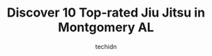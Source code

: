 ---
layout: ampstory
image: https://i0.wp.com/www.depkes.org/wp-content/uploads/2023/06/jiu-jitsu-0-in-montgomery-al-1685869146.jpeg?resize=640,853
author: techidn
featured: false
description: Discover the impressive array of Jiu Jitsu options in Montgomery AL, where you can find 10 of the largest Jiu Jitsu establishments in the area. From renowned classics to hidden gems, Montgom
title: Discover 10 Top-rated Jiu Jitsu in Montgomery AL
cover:
   title: Discover 10 Top-rated Jiu Jitsu in Montgomery AL
   subtitle: Rickpate
   background: https://www.depkes.org/wp-content/uploads/2023/06/jiu-jitsu-0-in-montgomery-al-1685869146.jpeg

pages: 
 - layout: thirds
   top: <h1>#1 NXG Combat Sports MMA & BJJ</h1>
   bottom: "<p>We came to NXG because 2 different families recommended the gym and Coach Michael. We love that we are able to train together as a family in the AM class that accommodate</p>"
   background: https://www.depkes.org/wp-content/uploads/2023/06/jiu-jitsu-1-in-montgomery-al-1685869146.jpeg
   backgroundblur: true
 - layout: thirds
   top: <h1>#2 Montgomery Martial Arts</h1>
   bottom: "<p>I absolutely love it here, and both my sons do too! I have a 5 yo and a 10 yo.  I love the atmosphere, its culture, and surprisingly its diversity. Everyone is extremely </p>"
   background: https://www.depkes.org/wp-content/uploads/2023/06/jiu-jitsu-2-in-montgomery-al-1685869147.jpeg
   cta:
      link: https://www.depkes.org/blog/discover-10-top-rated-jiu-jitsu-in-montgomery-al/
      text: Discover 10 Top-rated Jiu Jitsu in Montgomery AL
 - layout: thirds
   top: <h1>#3 Richardson Jiu Jitsu</h1>
   bottom: "<p>2257 B, Cobbs Ford Rd, Prattville, AL 36066, United States</p>"
   background: https://www.depkes.org/wp-content/uploads/2023/06/jiu-jitsu-3-in-montgomery-al-1685869147.jpeg
   cta:
      link: https://www.depkes.org/blog/discover-10-top-rated-jiu-jitsu-in-montgomery-al/
      text: Discover 10 Top-rated Jiu Jitsu in Montgomery AL
 - layout: thirds
   top: <h1>#4 NextGen Martial Arts</h1>
   bottom: "<p>698 Old Farm Ln, Prattville, AL 36066, United States</p>"
   background: https://images.unsplash.com/photo-1599422314077-f4dfdaa4cd09?ixlib=rb-4.0.3&ixid=MnwxMjA3fDB8MHxwaG90by1wYWdlfHx8fGVufDB8fHx8&auto=format&fit=crop&w=640&h=853&q=80
   cta:
      link: https://www.depkes.org/blog/discover-10-top-rated-jiu-jitsu-in-montgomery-al/
      text: Discover 10 Top-rated Jiu Jitsu in Montgomery AL
 - layout: thirds
   top: <h1>#5 Prattville Fitness Kickboxing And MMA</h1>
   bottom: "<p>740 E Main St Suite 1, Prattville, AL 36067, United States</p>"
   background: https://images.unsplash.com/photo-1462556791646-c201b8241a94?ixlib=rb-4.0.3&ixid=MnwxMjA3fDB8MHxwaG90by1wYWdlfHx8fGVufDB8fHx8&auto=format&fit=crop&w=640&h=853&q=80
   cta:
      link: https://www.depkes.org/blog/discover-10-top-rated-jiu-jitsu-in-montgomery-al/
      text: Discover 10 Top-rated Jiu Jitsu in Montgomery AL
 - layout: thirds
   top: <h1>#6 Johnsons Martial Arts Academy</h1>
   bottom: "<p>2801-J, Vaughn Plaza Rd, Montgomery, AL 36116, United States</p>"
   background: https://images.unsplash.com/photo-1597773150796-e5c14ebecbf5?ixlib=rb-4.0.3&ixid=MnwxMjA3fDB8MHxwaG90by1wYWdlfHx8fGVufDB8fHx8&auto=format&fit=crop&w=640&h=853&q=80
   cta:
      link: https://www.depkes.org/blog/discover-10-top-rated-jiu-jitsu-in-montgomery-al/
      text: Discover 10 Top-rated Jiu Jitsu in Montgomery AL
 - layout: thirds
   top: <h1>#7 Grandmaster Webbs Karate and Fitness Fellowship of Christian Martial Arts Academy</h1>
   bottom: "<p>3447 McGehee Rd, Montgomery, AL 36111, United States</p>"
   background: https://images.unsplash.com/photo-1546497974-b213c9efb599?ixlib=rb-4.0.3&ixid=MnwxMjA3fDB8MHxwaG90by1wYWdlfHx8fGVufDB8fHx8&auto=format&fit=crop&w=640&h=853&q=80
   cta:
      link: https://www.depkes.org/blog/discover-10-top-rated-jiu-jitsu-in-montgomery-al/
      text: Discover 10 Top-rated Jiu Jitsu in Montgomery AL
 - layout: thirds
   middle: Continue reading...
   background: https://images.unsplash.com/photo-1608501821300-4f99e58bba77?ixlib=rb-4.0.3&ixid=MnwxMjA3fDB8MHxwaG90by1wYWdlfHx8fGVufDB8fHx8&auto=format&fit=crop&w=640&h=853&q=80
   cta:
      link: https://www.depkes.org/blog/discover-10-top-rated-jiu-jitsu-in-montgomery-al/
      text: Discover 10 Top-rated Jiu Jitsu in Montgomery AL
      
---